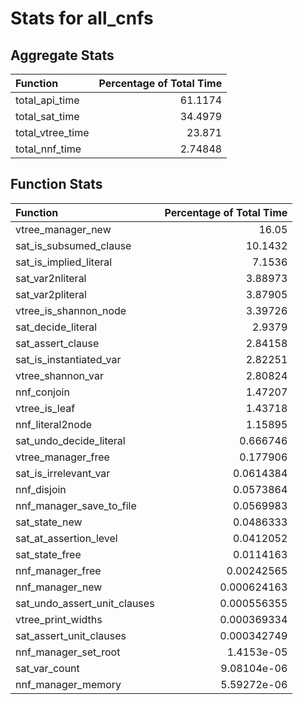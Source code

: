 # Stats for all_cnfs

## Aggregate Stats
| Function         |   Percentage of Total Time |
|:-----------------|---------------------------:|
| total_api_time   |                   61.1174  |
| total_sat_time   |                   34.4979  |
| total_vtree_time |                   23.871   |
| total_nnf_time   |                    2.74848 |

## Function Stats
| Function                     |   Percentage of Total Time |
|:-----------------------------|---------------------------:|
| vtree_manager_new            |               16.05        |
| sat_is_subsumed_clause       |               10.1432      |
| sat_is_implied_literal       |                7.1536      |
| sat_var2nliteral             |                3.88973     |
| sat_var2pliteral             |                3.87905     |
| vtree_is_shannon_node        |                3.39726     |
| sat_decide_literal           |                2.9379      |
| sat_assert_clause            |                2.84158     |
| sat_is_instantiated_var      |                2.82251     |
| vtree_shannon_var            |                2.80824     |
| nnf_conjoin                  |                1.47207     |
| vtree_is_leaf                |                1.43718     |
| nnf_literal2node             |                1.15895     |
| sat_undo_decide_literal      |                0.666746    |
| vtree_manager_free           |                0.177906    |
| sat_is_irrelevant_var        |                0.0614384   |
| nnf_disjoin                  |                0.0573864   |
| nnf_manager_save_to_file     |                0.0569983   |
| sat_state_new                |                0.0486333   |
| sat_at_assertion_level       |                0.0412052   |
| sat_state_free               |                0.0114163   |
| nnf_manager_free             |                0.00242565  |
| nnf_manager_new              |                0.000624163 |
| sat_undo_assert_unit_clauses |                0.000556355 |
| vtree_print_widths           |                0.000369334 |
| sat_assert_unit_clauses      |                0.000342749 |
| nnf_manager_set_root         |                1.4153e-05  |
| sat_var_count                |                9.08104e-06 |
| nnf_manager_memory           |                5.59272e-06 |